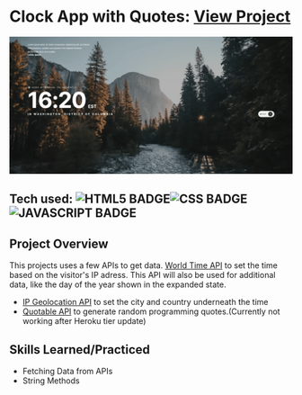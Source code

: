 # Clock App with Quotes: <a href="https://clock-app-main.vercel.app/" target="_blank">View Project</a>
<a href="https://project-globetrotter.netlify.app/" target="_blank">
<img src="https://github.com/GuyNamedEJ/GuyNamedEJ/raw/main/clock-prev.gif"/>
</a>


## Tech used: ![HTML5 BADGE](https://img.shields.io/badge/HTML5-E34F26?style=for-the-badge&logo=html5&logoColor=white)![CSS BADGE](https://img.shields.io/badge/CSS3-1572B6?style=for-the-badge&logo=css3&logoColor=white)![JAVASCRIPT BADGE](https://img.shields.io/badge/JavaScript-F7DF1E?style=for-the-badge&logo=javascript&logoColor=black)

## Project Overview
This projects uses a few APIs to get data. 
 [World Time API](http://worldtimeapi.org/) to set the time based on the visitor's IP adress. This API will also be used for additional data, like the day of the year shown in the expanded state.
- [IP Geolocation API](https://freegeoip.app/) to set the city and country underneath the time
- [Quotable API](https://docs.quotable.io/) to generate random programming quotes.(Currently not working after Heroku tier update)

## Skills Learned/Practiced
- Fetching Data from APIs
- String Methods
